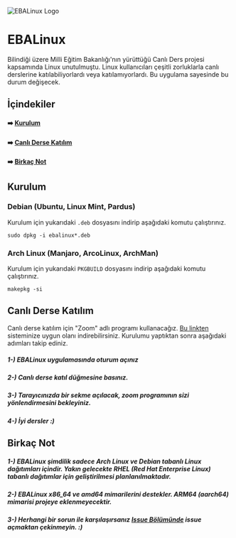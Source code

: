 ![EBALinux Logo](https://github.com/egemertdogan/EBALinux/blob/main/logo2.png)
# EBALinux
Bilindiği üzere Milli Eğitim Bakanlığı'nın yürüttüğü Canlı Ders projesi kapsamında Linux unutulmuştu. Linux kullanıcıları çeşitli zorluklarla canlı derslerine katılabiliyorlardı veya katılamıyorlardı. Bu uygulama sayesinde bu durum değişecek.

## İçindekiler

####  ➡️ [Kurulum](https://github.com/egemertdogan/EBALinux/tree/main#kurulum)
####  ➡️ [Canlı Derse Katılım](https://github.com/egemertdogan/EBALinux/tree/main#canl%C4%B1-derse-kat%C4%B1l%C4%B1m)
####  ➡️ [Birkaç Not](https://github.com/egemertdogan/EBALinux/tree/main#birka%C3%A7-not)

## Kurulum
### Debian (Ubuntu, Linux Mint, Pardus)
Kurulum için yukarıdaki ```.deb``` dosyasını indirip aşağıdaki komutu çalıştırınız.
```
sudo dpkg -i ebalinux*.deb
```
### Arch Linux (Manjaro, ArcoLinux, ArchMan)
Kurulum için yukarıdaki ```PKGBUILD``` dosyasını indirip aşağıdaki komutu çalıştırınız.
```
makepkg -si
```
## Canlı Derse Katılım
Canlı derse katılım için "Zoom" adlı programı kullanacağız. [Bu linkten](https://zoom.us/download) sisteminize uygun olanı indirebilirsiniz. Kurulumu yaptıktan sonra aşağıdaki adımları takip ediniz.

##### 1-) EBALinux uygulamasında oturum açınız
##### 2-) Canlı derse katıl düğmesine basınız.
##### 3-) Tarayıcınızda bir sekme açılacak, zoom programının sizi yönlendirmesini bekleyiniz.
##### 4-) İyi dersler :)

## Birkaç Not
##### 1-) EBALinux şimdilik sadece Arch Linux ve Debian tabanlı Linux dağıtımları içindir. Yakın gelecekte RHEL (Red Hat Enterprise Linux) tabanlı dağıtımlar için geliştirilmesi planlanılmaktadır.
##### 2-) EBALinux x86_64 ve amd64 mimarilerini destekler. ARM64 (aarch64) mimarisi projeye eklenmeyecektir.
##### 3-) Herhangi bir sorun ile karşılaşırsanız [Issue Bölümünde](https://github.com/egemertdogan/EBALinux/issues) issue açmaktan çekinmeyin. :)
